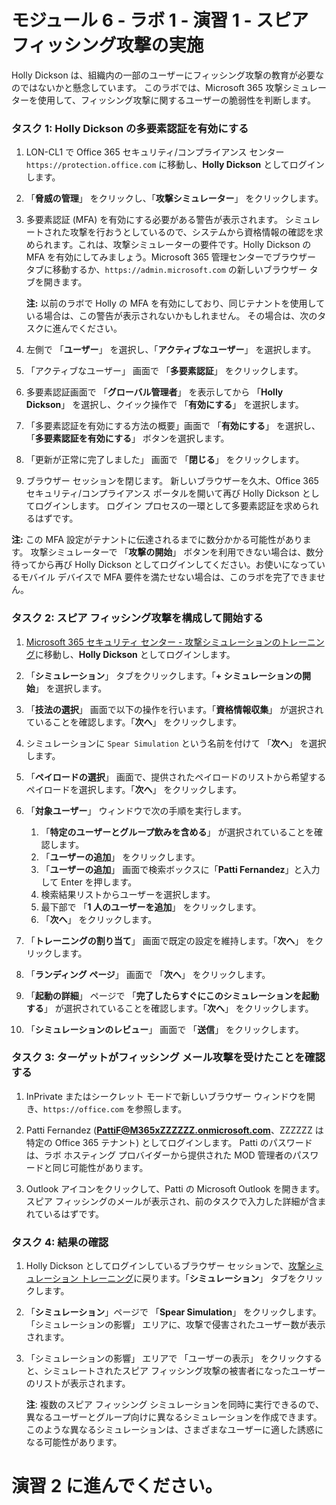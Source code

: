 # モジュール 6 - ラボ 1 - 演習 1 - スピア フィッシング攻撃の実施


Holly Dickson は、組織内の一部のユーザーにフィッシング攻撃の教育が必要なのではないかと懸念しています。  このラボでは、Microsoft 365 攻撃シミュレーターを使用して、フィッシング攻撃に関するユーザーの脆弱性を判断します。


### タスク 1: Holly Dickson の多要素認証を有効にする


1.  LON-CL1 で Office 365 セキュリティ/コンプライアンス センター `https://protection.office.com` に移動し、**Holly Dickson** としてログインします。

2.  「**脅威の管理**」 をクリックし、「**攻撃シミュレーター**」 をクリックします。

3.  多要素認証 (MFA) を有効にする必要がある警告が表示されます。  シミュレートされた攻撃を行おうとしているので、システムから資格情報の確認を求められます。これは、攻撃シミュレーターの要件です。Holly Dickson の MFA を有効にしてみましょう。Microsoft 365 管理センターでブラウザー タブに移動するか、`https://admin.microsoft.com` の新しいブラウザー タブを開きます。

	**注:** 以前のラボで Holly の MFA を有効にしており、同じテナントを使用している場合は、この警告が表示されないかもしれません。  その場合は、次のタスクに進んでください。

4.  左側で 「**ユーザー**」 を選択し、「**アクティブなユーザー**」 を選択します。

5.  「アクティブなユーザー」 画面で 「**多要素認証**」 をクリックします。

7.  多要素認証画面で 「**グローバル管理者**」 を表示してから 「**Holly Dickson**」 を選択し、クイック操作で 「**有効にする**」 を選択します。

8.  「多要素認証を有効にする方法の概要」画面で 「**有効にする**」 を選択し、「**多要素認証を有効にする**」 ボタンを選択します。

9.  「更新が正常に完了しました」 画面で 「**閉じる**」 をクリックします。

10.  ブラウザー セッションを閉じます。  新しいブラウザーを久木、Office 365 セキュリティ/コンプライアンス ポータルを開いて再び Holly Dickson としてログインします。  ログイン プロセスの一環として多要素認証を求められるはずです。

**注:** この MFA 設定がテナントに伝達されるまでに数分かかる可能性があります。  攻撃シミュレーターで 「**攻撃の開始**」 ボタンを利用できない場合は、数分待ってから再び Holly Dickson としてログインしてください。お使いになっているモバイル デバイスで MFA 要件を満たせない場合は、このラボを完了できません。

### タスク 2: スピア フィッシング攻撃を構成して開始する

1. [Microsoft 365 セキュリティ センター - 攻撃シミュレーションのトレーニング](https://security.microsoft.com/attacksimulator)に移動し、**Holly Dickson** としてログインします。
1. 「**シミュレーション**」 タブをクリックします。「**+ シミュレーションの開始**」 を選択します。
1. 「**技法の選択**」 画面で以下の操作を行います。「**資格情報収集**」 が選択されていることを確認します。「**次へ**」 をクリックします。

1. シミュレーションに `Spear Simulation` という名前を付けて 「**次へ**」 を選択します。
1. 「**ペイロードの選択**」 画面で、提供されたペイロードのリストから希望するペイロードを選択します。「**次へ**」 をクリックします。

1. 「**対象ユーザー**」 ウィンドウで次の手順を実行します。
	1. 「**特定のユーザーとグループ飲みを含める**」 が選択されていることを確認します。 
	1. 「**ユーザーの追加**」 をクリックします。 
	1. 「**ユーザーの追加**」 画面で検索ボックスに「**Patti Fernandez**」と入力して Enter を押します。 
	1. 検索結果リストからユーザーを選択します。 
	1. 最下部で 「**1 人のユーザーを追加**」 をクリックします。 
	1. 「**次へ**」 をクリックします。
1. 「**トレーニングの割り当て**」 画面で既定の設定を維持します。「**次へ**」 をクリックします。
1. 「**ランディング ページ**」 画面で 「**次へ**」 をクリックします。
1. 「**起動の詳細**」 ページで 「**完了したらすぐにこのシミュレーションを起動する**」 が選択されていることを確認します。「**次へ**」 をクリックします。
1. 「**シミュレーションのレビュー**」 画面で 「**送信**」 をクリックします。

### タスク 3: ターゲットがフィッシング メール攻撃を受けたことを確認する

1.  InPrivate またはシークレット モードで新しいブラウザー ウィンドウを開き、`https://office.com` を参照します。
 
1.  Patti Fernandez (**PattiF@M365xZZZZZZ.onmicrosoft.com**、ZZZZZZ は特定の Office 365 テナント) としてログインします。  Patti のパスワードは、ラボ ホスティング プロバイダーから提供された MOD 管理者のパスワードと同じ可能性があります。

1.  Outlook アイコンをクリックして、Patti の Microsoft Outlook を開きます。スピア フィッシングのメールが表示され、前のタスクで入力した詳細が含まれているはずです。

### タスク 4: 結果の確認

1. Holly Dickson としてログインしているブラウザー セッションで、[攻撃シミュレーション トレーニング](https://security.microsoft.com/attacksimulator)に戻ります。「**シミュレーション**」 タブをクリックします。

1. 「**シミュレーション**」ページで 「**Spear Simulation**」 をクリックします。  「シミュレーションの影響」 エリアに、攻撃で侵害されたユーザー数が表示されます。

1. 「シミュレーションの影響」 エリアで 「ユーザーの表示」 をクリックすると、シミュレートされたスピア フィッシング攻撃の被害者になったユーザーのリストが表示されます。  
    
	**注**: 複数のスピア フィッシング シミュレーションを同時に実行できるので、異なるユーザーとグループ向けに異なるシミュレーションを作成できます。  このような異なるシミュレーションは、さまざまなユーザーに適した誘惑になる可能性があります。
 

# 演習 2 に進んでください。
